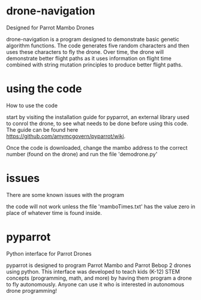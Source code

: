 # drone-navigation
Designed for Parrot Mambo Drones

drone-navigation is a program designed to demonstrate basic genetic algorithm functions. The code generates five random characters and then uses these characters to fly the drone. Over time, the drone will demonstrate better flight paths as it uses information on flight time combined with string mutation principles to produce better flight paths.

# using the code
How to use the code

start by visiting the installation guide for pyparrot, an external library used to conrol the drone, to see what needs to be done before using this code. The guide can be found here https://github.com/amymcgovern/pyparrot/wiki.

Once the code is downloaded, change the mambo address to the correct number (found on the drone) and run the file 'demodrone.py'

# issues
There are some known issues with the program

the code will not work unless the file 'mamboTimes.txt' has the value zero in place of whatever time is found inside.

# pyparrot
Python interface for Parrot Drones

pyparrot is designed to program Parrot Mambo and Parrot Bebop 2 drones using python.  This interface was developed to teach kids (K-12) STEM concepts (programming, math, and more) by having them program a drone to fly autonomously.  Anyone can use it who is interested in autonomous drone programming!   



